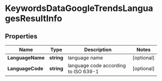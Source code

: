 # KeywordsDataGoogleTrendsLanguagesResultInfo


## Properties

| Name | Type | Description | Notes |
|------------ | ------------- | ------------- | -------------|
**LanguageName** | **string** | language name |[optional]|
**LanguageCode** | **string** | language code according to ISO 639-1 |[optional]|